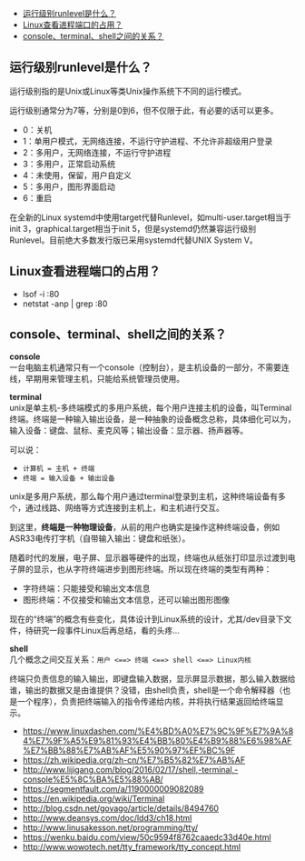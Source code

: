 <!-- TOC -->

- [运行级别runlevel是什么？](#运行级别runlevel是什么)
- [Linux查看进程端口的占用？](#linux查看进程端口的占用)
- [console、terminal、shell之间的关系？](#consoleterminalshell之间的关系)

<!-- /TOC -->

## 运行级别runlevel是什么？

运行级别指的是Unix或Linux等类Unix操作系统下不同的运行模式。

运行级别通常分为7等，分别是0到6，但不仅限于此，有必要的话可以更多。

- 0：关机
- 1：单用户模式，无网络连接，不运行守护进程、不允许非超级用户登录
- 2：多用户，无网络连接，不运行守护进程
- 3：多用户，正常启动系统
- 4：未使用，保留，用户自定义
- 5：多用户，图形界面启动
- 6：重启

在全新的Linux systemd中使用target代替Runlevel，如multi-user.target相当于init 3，graphical.target相当于init 5，但是systemd仍然兼容运行级别Runlevel。目前绝大多数发行版已采用systemd代替UNIX System V。


## Linux查看进程端口的占用？

- lsof -i :80
- netstat -anp | grep :80


## console、terminal、shell之间的关系？

**console**  
一台电脑主机通常只有一个console（控制台），是主机设备的一部分，不需要连线，早期用来管理主机，只能给系统管理员使用。

**terminal**  
unix是单主机-多终端模式的多用户系统，每个用户连接主机的设备，叫Terminal终端。终端是一种输入输出设备，是一种抽象的设备概念总称，具体细化可以为，输入设备：键盘、鼠标、麦克风等；输出设备：显示器、扬声器等。

可以说：
- `计算机 = 主机 + 终端`
- `终端 = 输入设备 + 输出设备`


unix是多用户系统，那么每个用户通过terminal登录到主机，这种终端设备有多个，通过线路、网络等方式连接到主机上，和主机进行交互。

到这里，**终端是一种物理设备**，从前的用户也确实是操作这种终端设备，例如ASR33电传打字机（自带输入输出：键盘和纸张）。

随着时代的发展，电子屏、显示器等硬件的出现，终端也从纸张打印显示过渡到电子屏的显示，也从字符终端进步到图形终端。所以现在终端的类型有两种：
- 字符终端：只能接受和输出文本信息
- 图形终端：不仅接受和输出文本信息，还可以输出图形图像

现在的“终端”的概念有些变化，具体设计到Linux系统的设计，尤其/dev目录下文件，待研究一段事件Linux后再总结，看的头疼...

<!-- >这里指的"终端"和显示屏的关系是很紧密的，可以说是终端是显示器这个硬件设备的"驱动"、"协议"。DEC公司1978制造的型号为VT100的终端，由于设计良好，成为最流行的字符终端，并且为其它字符终端形成了标准。而图形终端也有一个标准，那就是X Window，它是大多数Unix-like系统GUI界面的基础。（这里可以说，linux下其它桌面环境kde、gnome、unity等是一种图形终端） -->

<!-- 硬件和软件的进步，终端的概念也有了变化：
- 之前的终端概念：物理设备，指的是用户使用的，输入输出设备的总称
- 目前的终端概念：

两种模拟终端程序：随着需求，Unix允许用户在自己的电脑上使用多个终端，其中1个是图形终端（ctrl+alt+F7）和6个字符终端（ctrl+alt+F1~F6），这7个终端使用同一个显示器和键盘。一般情况下启动Linux系统，图形界面自动启动，同时启动7个不同的终端模拟程序。这七个为虚拟控制台。1到6个为虚拟控制台，第7个为图形终端，用来运行GUI程序。
1. 终端窗口（Terminal Window）：
2. 虚拟控制台（Virtual Console）：  -->


**shell**  
几个概念之间交互关系：`用户 <==> 终端 <==> shell <==> Linux内核`  

终端只负责信息的输入输出，即键盘输入数据，显示屏显示数据，那么输入数据给谁，输出的数据又是由谁提供？没错，由shell负责，shell是一个命令解释器（也是一个程序），负责把终端输入的指令传递给内核，并将执行结果返回给终端显示。




- https://www.linuxdashen.com/%E4%BD%A0%E7%9C%9F%E7%9A%84%E7%9F%A5%E9%81%93%E4%BB%80%E4%B9%88%E6%98%AF%E7%BB%88%E7%AB%AF%E5%90%97%EF%BC%9F
- https://zh.wikipedia.org/zh-cn/%E7%B5%82%E7%AB%AF
- http://www.lijigang.com/blog/2016/02/17/shell,-terminal,-console%E5%8C%BA%E5%88%AB/
- https://segmentfault.com/a/1190000009082089
- https://en.wikipedia.org/wiki/Terminal
- http://blog.csdn.net/govago/article/details/8494760
- http://www.deansys.com/doc/ldd3/ch18.html
- http://www.linusakesson.net/programming/tty/
- https://wenku.baidu.com/view/50c9594f8762caaedc33d40e.html
- http://www.wowotech.net/tty_framework/tty_concept.html




